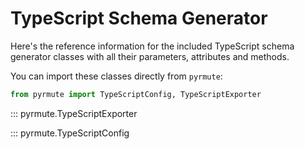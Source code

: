 # TypeScript Schema Generator

Here's the reference information for the included TypeScript schema generator
classes with all their parameters, attributes and methods.

You can import these classes directly from `pyrmute`:

```python
from pyrmute import TypeScriptConfig, TypeScriptExporter
```

::: pyrmute.TypeScriptExporter

::: pyrmute.TypeScriptConfig
